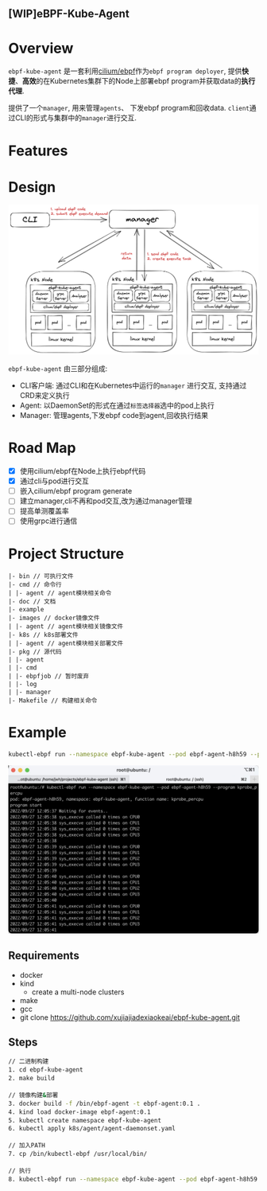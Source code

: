 [WIP]eBPF-Kube-Agent
---
# Overview

`ebpf-kube-agent` 是一套利用[cilium/ebpf](https://github.com/cilium/ebpf)作为`ebpf program deployer`, 提供**快捷**、**高效**的在Kubernetes集群下的Node上部署ebpf program并获取data的**执行代理**.

提供了一个`manager`, 用来管理`agents`、 下发ebpf program和回收data. `client`通过CLI的形式与集群中的`manager`进行交互.

# Features



# Design

![Design](doc/images/design2.png)

`ebpf-kube-agent` 由三部分组成:
* CLI客户端: 通过CLI和在Kubernetes中运行的`manager` 进行交互, 支持通过CRD来定义执行
* Agent: 以DaemonSet的形式在通过`标签选择器`选中的pod上执行
* Manager: 管理agents,下发ebpf code到agent,回收执行结果

# Road Map

- [X] 使用cilium/ebpf在Node上执行ebpf代码
- [X] 通过cli与pod进行交互
- [ ] 嵌入cilium/ebpf program generate
- [ ] 建立manager,cli不再和pod交互,改为通过manager管理
- [ ] 提高单测覆盖率
- [ ] 使用grpc进行通信

# Project Structure

```
|- bin // 可执行文件
|- cmd // 命令行
| |- agent // agent模块相关命令
|- doc // 文档
|- example 
|- images // docker镜像文件
| |- agent // agent模块相关镜像文件
|- k8s // k8s部署文件
| |- agent // agent模块相关部署文件
|- pkg // 源代码
| |- agent
| |- cmd
| |- ebpfjob // 暂时废弃
| |- log
| |- manager
|- Makefile // 构建相关命令
```

# Example

```sh
kubectl-ebpf run --namespace ebpf-kube-agent --pod ebpf-agent-h8h59 --program kprobe_percpu
```
![example](doc/images/run-example.jpg)

## Requirements

- docker
- kind 
  - create a multi-node clusters
- make
- gcc
- git clone https://github.com/xujiajiadexiaokeai/ebpf-kube-agent.git

## Steps

```sh
// 二进制构建
1. cd ebpf-kube-agent
2. make build

// 镜像构建&部署
3. docker build -f /bin/ebpf-agent -t ebpf-agent:0.1 .
4. kind load docker-image ebpf-agent:0.1
5. kubectl create namespace ebpf-kube-agent
6. kubectl apply k8s/agent/agent-daemonset.yaml

// 加入PATH
7. cp /bin/kubectl-ebpf /usr/local/bin/

// 执行
8. kubectl-ebpf run --namespace ebpf-kube-agent --pod ebpf-agent-h8h59 --program kprobe_percpu
```